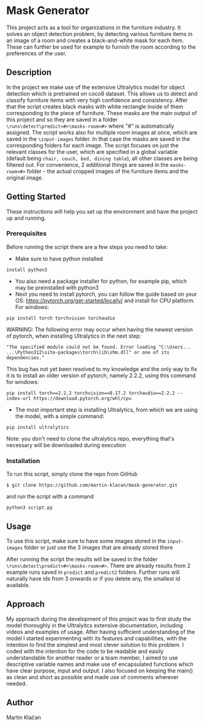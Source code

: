 # Mask Generator

This project acts as a tool for organizations in the furniture industry. It solves an object detection problem, by detecting various furniture items in an image of a room and creates a black-and-white mask for each item. These can further be used for example to furnish the room according to the preferences of the user. 

## Description

In the project we make use of the extensive Ultralytics model for object detection which is pretrained on coco8 dataset. This allows us to detect and classify furniture items with very high confidence and consistency. After that the script creates black masks with white rectangle inside of them corresponding to the piece of furniture. These masks are the main output of this project and so they are saved in a folder ``` \runs\detect\predict<#>\masks-room<#> ``` where "#" is automatically assigned. The script works also for multiple room images at once, which are saved in the ```\input-images``` folder. In that case the masks are saved in the corresponding folders for each image.
The script focuses on just the relevant classes for the user, which are specified in a global variable (default being ```chair, couch, bed, dining table```), all other classes are being filtered out.
For convenience, 2 additional things are saved in the ```masks-room<#>``` folder - the actual cropped images of the furniture items and the original image.

## Getting Started

These instructions will help you set up the environment and have the project up and running. 

### Prerequisites

Before running the script there are a few steps you need to take:

* Make sure to have python installed
```
install python3
```
* You also need a package installer for python, for example pip, which may be preinstalled with python3
* Next you need to install pytorch, you can follow the guide based on your OS: https://pytorch.org/get-started/locally/ and install for CPU platform. For windows:
```
pip install torch torchvision torchaudio
```
WARNING: The following error may occur when having the newest version of pytorch, when installing Ultralytics in the next step: 
```
"The specified module could not be found. Error loading "C:\Users... ...\Python312\site-packages\torch\lib\shm.dll" or one of its dependencies."
```
This bug has not yet been resolved to my knowledge and the only way to fix it is to install an older version of pytorch, namely 2.2.2, using this command for windows:
```
pip install torch==2.2.2 torchvision==0.17.2 torchaudio==2.2.2 --index-url https://download.pytorch.org/whl/cpu
```
* The most important step is installing Ultralytics, from which we are using the model, with a simple command:
```
pip install ultralytics
```
Note: you don't need to clone the ultralytics repo, everything that's necessary will be downloaded during execution


### Installation

To run this script, simply clone the repo from GitHub

```$ git clone https://github.com/martin-klacan/mask-generator.git```

and run the script with a command
```
python3 script.py
```

## Usage

To use this script, make sure to have some images stored in the ```input-images``` folder or just use the 3 images that are already stored there 

After running the script the results will be saved in the folder ```\runs\detect\predict<#>\masks-room<#>```. There are already results from 2 example runs saved in ```predict``` and ```predict2``` folders. Further runs will naturally have ids from 3 onwards or if you delete any, the smallest id available. 

## Approach

My approach during the development of this project was to first study the model thoroughly in the Ultralyitcs extensive documentation, including videos and examples of usage. After having sufficient understanding of the model I started experimenting with its features and capabilities, with the intention to find the simplest and most clever solution to this problem. I coded with the intention for the code to be readable and easily understandable for another reader or a team member, I aimed to use descriptive variable names and make use of encapsulated functions which have clear purpose, input and output. I also focused on keeping the main() as clean and short as possible and made use of comments wherever needed.   

## Author

Martin Klačan


